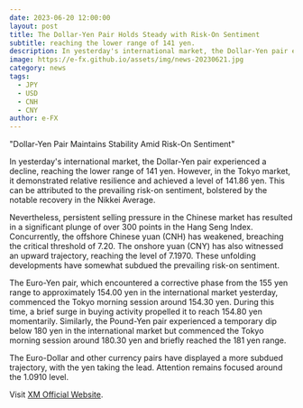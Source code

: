 ```yaml
---
date: 2023-06-20 12:00:00
layout: post
title: The Dollar-Yen Pair Holds Steady with Risk-On Sentiment
subtitle: reaching the lower range of 141 yen.
description: In yesterday's international market, the Dollar-Yen pair experienced a decline, reaching the lower range of 141 yen. 
image: https://e-fx.github.io/assets/img/news-20230621.jpg
category: news
tags:
  - JPY
  - USD
  - CNH
  - CNY
author: e-FX
---
```


"Dollar-Yen Pair Maintains Stability Amid Risk-On Sentiment"

In yesterday's international market, the Dollar-Yen pair experienced a decline, reaching the lower range of 141 yen. However, in the Tokyo market, it demonstrated relative resilience and achieved a level of 141.86 yen. This can be attributed to the prevailing risk-on sentiment, bolstered by the notable recovery in the Nikkei Average.

Nevertheless, persistent selling pressure in the Chinese market has resulted in a significant plunge of over 300 points in the Hang Seng Index. Concurrently, the offshore Chinese yuan (CNH) has weakened, breaching the critical threshold of 7.20. The onshore yuan (CNY) has also witnessed an upward trajectory, reaching the level of 7.1970. These unfolding developments have somewhat subdued the prevailing risk-on sentiment.

The Euro-Yen pair, which encountered a corrective phase from the 155 yen range to approximately 154.00 yen in the international market yesterday, commenced the Tokyo morning session around 154.30 yen. During this time, a brief surge in buying activity propelled it to reach 154.80 yen momentarily. Similarly, the Pound-Yen pair experienced a temporary dip below 180 yen in the international market but commenced the Tokyo morning session around 180.30 yen and briefly reached the 181 yen range.

The Euro-Dollar and other currency pairs have displayed a more subdued trajectory, with the yen taking the lead. Attention remains focused around the 1.0910 level.


Visit [XM Official Website](https://clicks.pipaffiliates.com/c?c=550036&l=en&p=0).